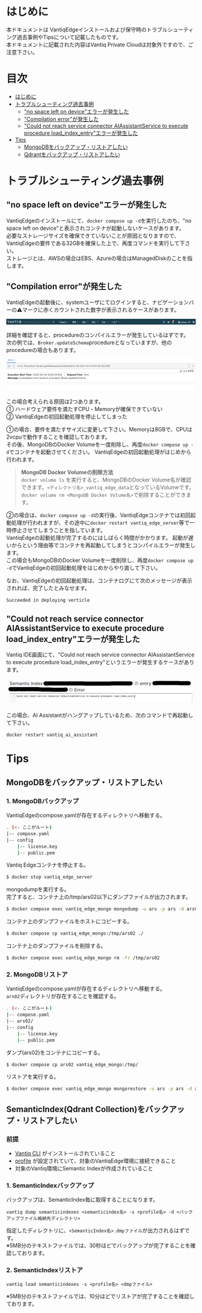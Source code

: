 # はじめに

本ドキュメントは VantiqEdgeインストールおよび保守時のトラブルシューティング過去事例やTipsについて記載したものです。  
本ドキュメントに記載された内容はVantiq Private Cloudは対象外ですので、ご注意下さい。

# 目次
- [はじめに](#はじめに)
- [トラブルシューティング過去事例](#トラブルシューティング過去事例)
  - ["no space left on device"エラーが発生した](#no-space-left-on-deviceエラーが発生した)
  - ["Compilation error"が発生した](#compilation-errorが発生した)
  - ["Could not reach service connector AIAssistantService to execute procedure load_index_entry"エラーが発生した](#could-not-reach-service-connector-aiassistantservice-to-execute-procedure-load_index_entryエラーが発生した)
- [Tips](#tips)
  - [MongoDBをバックアップ・リストアしたい](#mongodbをバックアップリストアしたい)
  - [Qdrantをバックアップ・リストアしたい](#semanticindexqdrant-collectionをバックアップリストアしたい)

# トラブルシューティング過去事例

## "no space left on device"エラーが発生した

VantiqEdgeのインストールにて、`docker compose up -d`を実行したのち、"no space left on device"と表示されコンテナが起動しないケースがあります。  
必要なストレージサイズを確保できていないことが原因となりますので、VantiqEdgeの要件である32GBを確保した上で、再度コマンドを実行して下さい。    
ストレージとは、AWSの場合はEBS、Azureの場合はManagedDiskのことを指します。

## "Compilation error"が発生した

VantiqEdgeの起動後に、systemユーザにてログインすると、ナビゲーションバーの⚠マークに赤くカウントされた数字が表示されるケースがあります。  

![](./picture/warningsign.png)

詳細を確認すると、procedureのコンパイルエラーが発生しているはずです。  
次の例では、`Broker.updateSchema`procedureとなっていますが、他のprocedureの場合もあります。  

![](./picture/compileerror.png)

この場合考えられる原因は2つあります。  
① ハードウェア要件を満たすCPU・Memoryが確保できていない  
② VantiqEdgeの初回起動処理を停止してしまった

①の場合、要件を満たすサイズに変更して下さい。Memoryは8GBで、CPUは2vcpuで動作することを確認しております。  
その後、MongoDBのDocker Volumeを一度削除し、再度`docker compose up -d`でコンテナを起動させてください。
VantiqEdgeの初回起動処理がはじめから行われます。
> **MongoDB Docker Volumeの削除方法**  
> `docker volume ls` を実行すると、MongoDBのDocker Volume名が確認できます。`<ディレクトリ名>_vantiq_edge_data`となっているVolumeです。`docker volume rm <MongoDB Docker Volume名>`で削除することができます。

②の場合は、`docker compose up -d`の実行後、VantiqEdgeコンテナでは初回起動処理が行われますが、その途中に`docker restart vantiq_edge_server`等で一時停止させてしまうことを指しています。  
VantiqEdgeの起動処理が完了するのにはしばらく時間がかかります。 
起動が遅いからという理由等でコンテナを再起動してしまうとコンパイルエラーが発生します。  
この場合もMongoDBのDocker Volumeを一度削除し、再度`docker compose up -d`でVantiqEdgeの初回起動処理をはじめからやり直して下さい。

なお、VantiqEdgeの初回起動処理は、コンテナログにて次のメッセージが表示されれば、完了したとみなせます。

```
Succeeded in deploying verticle
```

## "Could not reach service connector AIAssistantService to execute procedure load_index_entry"エラーが発生した

Vantiq IDE画面にて、"Could not reach service connector AIAssistantService to execute procedure load_index_entry"というエラーが発生するケースがあります。  

![](./picture/load_index_entry_error.png)

この場合、AI Assistantがハングアップしているため、次のコマンドで再起動して下さい。  
```
docker restart vantiq_ai_assistant
```

# Tips

## MongoDBをバックアップ・リストアしたい
### 1. MongoDBバックアップ

VantiqEdgeのcompose.yamlが存在するディレクトリへ移動する。  

```sh
. (<- ここがルート)
|-- compose.yaml
|-- config
    |-- license.key 
    |-- public.pem
```

Vantiq Edgeコンテナを停止する。

```sh
$ docker stop vantiq_edge_server
```

mongodumpを実行する。  
完了すると、コンテナ上の/tmp/ars02以下にダンプファイルが出力されます。

```sh
$ docker compose exec vantiq_edge_mongo mongodump -u ars -p ars -d ars02 --gzip -o /tmp/
```

コンテナ上のダンプファイルをホストにコピーする。

```sh
$ docker compose cp vantiq_edge_mongo:/tmp/ars02 ./
```

コンテナ上のダンプファイルを削除する。

```sh
$ docker compose exec vantiq_edge_mongo rm -fr /tmp/ars02
```

### 2. MongoDBリストア

VantiqEdgeのcompose.yamlが存在するディレクトリへ移動する。  
`ars02`ディレクトリが存在することを確認する。  

```sh
. (<- ここがルート)
|-- compose.yaml
|-- ars02/
|-- config
    |-- license.key 
    |-- public.pem
```

ダンプ(ars02)をコンテナにコピーする。
```sh
$ docker compose cp ars02 vantiq_edge_mongo:/tmp/
```

リストアを実行する。
```sh
$ docker compose exec vantiq_edge_mongo mongorestore -u ars -p ars -d ars02 --gzip --drop /tmp/ars02
```

## SemanticIndex(Qdrant Collection)をバックアップ・リストアしたい

### 前提

- [Vantiq CLI](https://dev.vantiq.com/docs/system/cli/index.html) がインストールされていること
- [profile](https://dev.vantiq.com/docs/system/cli/index.html#profile) が設定されていて、対象のVantiqEdge環境に接続できること
- 対象のVantiq環境にSemantic Indexが作成されていること 

### 1. SemanticIndexバックアップ
バックアップは、SemanticIndex毎に取得することになります。
```
vantiq dump semanticindexes <semanticindex名> -s <profile名> -d <バックアップファイル格納先ディレクトリ>
```
指定したディレクトリに、`<SemanticIndex名>.dmpファイル`が出力されるはずです。  
※5MB分のテキストファイルでは、30秒ほどでバックアップが完了することを確認しております。

### 2. SemanticIndexリストア
```
vantiq load semanticindexes -s <profile名> <dmpファイル>
```
※5MB分のテキストファイルでは、10分ほどでリストアが完了することを確認しております。